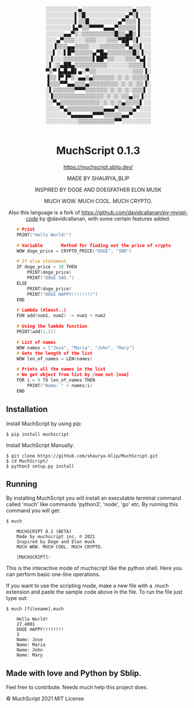  

<div style="text-align:center;">
░░░░░░░░░▄░░░░░░░░░░░░░░▄░░░░  <br>
░░░░░░░░▌▒█░░░░░░░░░░░▄▀▒▌░░░   <br>
░░░░░░░░▌▒▒█░░░░░░░░▄▀▒▒▒▐░░░   <br>
░░░░░░░▐▄▀▒▒▀▀▀▀▄▄▄▀▒▒▒▒▒▐░░░   <br>
░░░░░▄▄▀▒░▒▒▒▒▒▒▒▒▒█▒▒▄█▒▐░░░   <br>
░░░▄▀▒▒▒░░░▒▒▒░░░▒▒▒▀██▀▒▌░░░   <br>
░░▐▒▒▒▄▄▒▒▒▒░░░▒▒▒▒▒▒▒▀▄▒▒▌░░   <br>
░░▌░░▌█▀▒▒▒▒▒▄▀█▄▒▒▒▒▒▒▒█▒▐░░   <br>
░▐░░░▒▒▒▒▒▒▒▒▌██▀▒▒░░░▒▒▒▀▄▌░   <br>
░▌░▒▄██▄▒▒▒▒▒▒▒▒▒░░░░░░▒▒▒▒▌░   <br>
▀▒▀▐▄█▄█▌▄░▀▒▒░░░░░░░░░░▒▒▒▐░   <br>
▐▒▒▐▀▐▀▒░▄▄▒▄▒▒▒▒▒▒░▒░▒░▒▒▒▒▌   <br>
▐▒▒▒▀▀▄▄▒▒▒▄▒▒▒▒▒▒▒▒░▒░▒░▒▒▐░   <br>
░▌▒▒▒▒▒▒▀▀▀▒▒▒▒▒▒░▒░▒░▒░▒▒▒▌░   <br>
░▐▒▒▒▒▒▒▒▒▒▒▒▒▒▒░▒░▒░▒▒▄▒▒▐░░   <br>
░░▀▄▒▒▒▒▒▒▒▒▒▒▒░▒░▒░▒▄▒▒▒▒▌░░   <br>
░░░░▀▄▒▒▒▒▒▒▒▒▒▒▄▄▄▀▒▒▒▒▄▀░░░   <br>
░░░░░░▀▄▄▄▄▄▄▀▀▀▒▒▒▒▒▄▄▀░░░░░   <br>
░░░░░░░░░▒▒▒▒▒▒▒▒▒▒▀▀░░░░░░░░   <br>
</div> <br>

<div style="text-align:center;">

# MuchScript 0.1.3
https://muchscript.sblip.dev/
  
MADE BY SHAURYA_BLIP

INSPIRED BY DOGE AND DOEGFATHER ELON MUSK

MUCH WOW. MUCH COOL. MUCH CRYPTO.

Also this language is a fork of https://github.com/davidcallanan/py-myopl-code by @davidcallanan, with some certain features added.
  
</div>

```c
    # Print
    PRINT("Hello World!")

    # Variable       Method for finding out the price of crypto
    WOW doge_price = CRYPTO_PRICE("DOGE", "INR")

    # If else statement.
    IF doge_price < 30 THEN 
        PRINT(doge_price)
        PRINT("DOGE SAD.")
    ELSE
        PRINT(doge_price)
        PRINT("DOGE HAPPY!!!!!!!!")
    END

    # Lambda (Almost..)
    FUN add(num1, num2) -> num1 + num2

    # Using the lambda function
    PRINT(add(1,2))

    # List of names
    WOW names = ["Jose", "Maria", "John", "Mary"]
    # Gets the length of the list
    WOW len_of_names = LEN(names)

    # Prints all the names in the list
    # We get object from list by /num not [num]
    FOR i = 0 TO len_of_names THEN
        PRINT("Name: " + names/i)
    END
```

## Installation

Install MuchScript by using pip:

    $ pip install muchscript

Install MuchScript Manually:

    $ git clone https://github.com/shaurya-blip/MuchScript.git
    $ cd MuchScript/
    $ python3 setup.py install

## Running

By installing MuchScript you will install an executable terminal command called 'much' like commands 'python3', 'node', 'go' etc. By running this command you will get:

    $ much

        MUCHSCRIPT 0.1 (BETA)
        Made by muchscript inc. © 2021
        Inspired by Doge and Elon musk
        MUCH WOW. MUCH COOL. MUCH CRYPTO.

        [MUCHSCRIPT]:

This is the interactive mode of muchscript like the python shell. Here you can perform basic one-line operations.

If you want to use the scripting mode, make a new file with a .much extension and paste the sample code above in the file. To run the file just type out:

    $ much [filename].much

        Hello World!
        27.4001
        DOGE HAPPY!!!!!!!!
        3
        Name: Jose
        Name: Maria
        Name: John
        Name: Mary

## Made with love and Python by Sblip.

Feel free to contribute. Needs much help this project does.

© MuchScript 2021 MIT License
